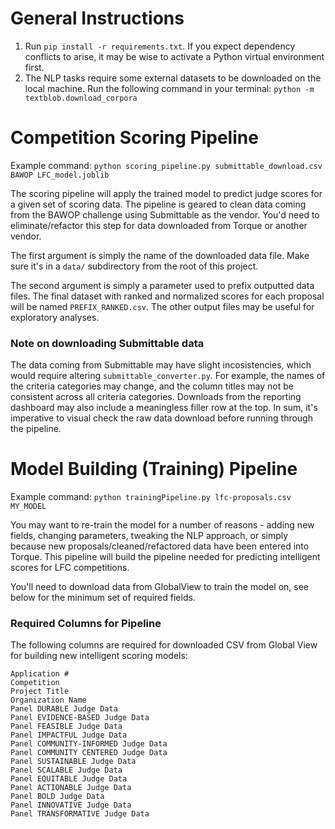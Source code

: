 # General Instructions

1. Run `pip install -r requirements.txt`. If you expect dependency conflicts to arise, it may be wise to activate a Python virtual environment first.
2. The NLP tasks require some external datasets to be downloaded on the local machine. Run the following command in your terminal: `python -m textblob.download_corpora`

# Competition Scoring Pipeline

Example command: `python scoring_pipeline.py submittable_download.csv BAWOP LFC_model.joblib`

The scoring pipeline will apply the trained model to predict judge scores for a given set of scoring data. The pipeline is geared to clean data coming from the BAWOP challenge using Submittable as the vendor. You'd need to eliminate/refactor this step for data downloaded from Torque or another vendor. 

The first argument is simply the name of the downloaded data file. Make sure it's in a `data/` subdirectory from the root of this project. 

The second argument is simply a parameter used to prefix outputted data files. The final dataset with ranked and normalized scores for each proposal will be named `PREFIX_RANKED.csv`. The other output files may be useful for exploratory analyses.

### Note on downloading Submittable data

The data coming from Submittable may have slight incosistencies, which would require altering `submittable_converter.py`. For example, the names of the criteria categories may change, and the column titles may not be consistent across all criteria categories. Downloads from the reporting dashboard may also include a meaningless filler row at the top. In sum, it's imperative to visual check the raw data download before running through the pipeline.

# Model Building (Training) Pipeline

Example command: `python trainingPipeline.py lfc-proposals.csv MY_MODEL`

You may want to re-train the model for a number of reasons - adding new fields, changing parameters, tweaking the NLP approach, or simply because new proposals/cleaned/refactored data have been entered into Torque. This pipeline will build the pipeline needed for predicting intelligent scores for LFC competitions.

You'll need to download data from GlobalView to train the model on, see below for the minimum set of required fields.

### Required Columns for Pipeline

The following columns are required for downloaded CSV from Global View for building new intelligent scoring models:

```
Application #
Competition
Project Title
Organization Name
Panel DURABLE Judge Data
Panel EVIDENCE-BASED Judge Data
Panel FEASIBLE Judge Data
Panel IMPACTFUL Judge Data
Panel COMMUNITY-INFORMED Judge Data
Panel COMMUNITY CENTERED Judge Data
Panel SUSTAINABLE Judge Data
Panel SCALABLE Judge Data
Panel EQUITABLE Judge Data
Panel ACTIONABLE Judge Data
Panel BOLD Judge Data
Panel INNOVATIVE Judge Data
Panel TRANSFORMATIVE Judge Data
```
